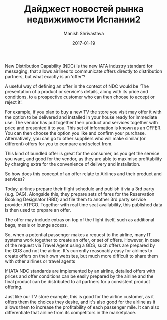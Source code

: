 ﻿---
author: Manish Shrivastava
date: 2017-01-19
excerpt: Дайджест новостей рынка недвижимости Испании2
description: "Недельный обзор основных событий: что происходит с налогами на недвижисость, в какой части Испании выгоднее купить квартиру для сдачи в аренду.2"
permalink: blogs/reviews/benidorm-poleznaya-informacia2
tags: []
main-image: /assets/reviews/images/first.jpg
title: 'Дайджест новостей рынка недвижимости Испании2'
---

New Distribution Capability (NDC) is the new IATA industry standard for messaging, that allows airlines to communicate offers directly to distribution partners, but what exactly is an ‘offer’?

A useful way of defining an offer in the context of NDC would be 'The presentation of a product or service's details, along with its price and conditions, to a prospective customer who can then choose to accept or reject it'.
 
For example, if you plan to buy a new TV the store you visit may offer it with the option to be delivered and installed in your house ready for immediate use. The vendor has put together their product and services together with price and presented it to you. This set of information is known as an OFFER.
You can then choose the option you like and confirm your purchase. Alternatively, you can go to other suppliers who will make similar (or different) offers for you to compare and select from.

This kind of bundled offer is great for the consumer,  as you get the service you want, and good for the vendor, as they are able to maximise profitability by charging extra for the convenience of delivery and installation.
 
So how does this concept of an offer relate to Airlines and their product and services?
 
Today, airlines prepare their flight schedule and publish it via a 3rd party (e.g. OAG). Alongside this, they prepare sets of fares for the Reservation Booking Designator (RBD) and file them to another 3rd party service provider ATPCO. Together with real time seat availability, this published data is then used to prepare an offer.

The offer may include extras on top of the flight itself, such as additional bags, meals or lounge access.
 
So, when a potential passenger makes a request to the airline, many IT systems work together to create an offer, or set of offers. However, in case of the request via Travel Agent using a GDS, such offers are prepared by the GDS and not the airline.  It's currently reasonably easy for airlines to create offers on their own websites, but much more difficult to share them with other airlines or travel agents
 
If IATA NDC standards are implemented by an airline, detailed offers with prices and offer conditions can be easily prepared by the airline and the final product can be distributed to all partners for a consistent product offering.  

Just like our TV store example, this is good for the airline customer, as it offers them the choices they desire, and it's also good for the airline as it allows them to increase the profitability of each passenger mile.  It can also differentiate that airline from its competitors in the marketplace.